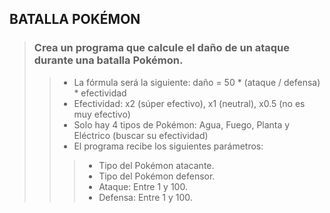 ## BATALLA POKÉMON

> ### Crea un programa que calcule el daño de un ataque durante una batalla Pokémon.
>> - La fórmula será la siguiente: daño = 50 * (ataque / defensa) * efectividad
>> - Efectividad: x2 (súper efectivo), x1 (neutral), x0.5 (no es muy efectivo)
>> - Solo hay 4 tipos de Pokémon: Agua, Fuego, Planta y Eléctrico (buscar su efectividad)
>> - El programa recibe los siguientes parámetros:
>>> - Tipo del Pokémon atacante.
>>> - Tipo del Pokémon defensor.
>>> - Ataque: Entre 1 y 100.
>>> - Defensa: Entre 1 y 100.